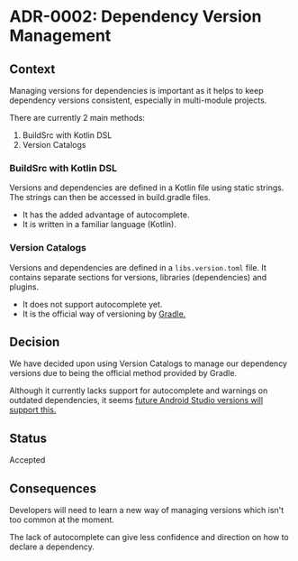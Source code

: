 # ADR-0002: Dependency Version Management

## Context

Managing versions for dependencies is important as it helps to keep dependency versions consistent,
especially in multi-module projects.

There are currently 2 main methods:
1. BuildSrc with Kotlin DSL
2. Version Catalogs

### BuildSrc with Kotlin DSL
Versions and dependencies are defined in a Kotlin file using static strings. The strings can then be
accessed in build.gradle files.
- It has the added advantage of autocomplete.
- It is written in a familiar language (Kotlin).

### Version Catalogs
Versions and dependencies are defined in a `libs.version.toml` file. It contains separate sections for
versions, libraries (dependencies) and plugins.
- It does not support autocomplete yet.
- It is the official way of versioning by [Gradle.](https://docs.gradle.org/current/userguide/platforms.html)

## Decision

We have decided upon using Version Catalogs to manage our dependency versions due to being the
official method provided by Gradle.

Although it currently lacks support for autocomplete and warnings on outdated dependencies, 
it seems [future Android Studio versions will support this.](https://issuetracker.google.com/issues/228233333#comment11)

## Status

Accepted

## Consequences

Developers will need to learn a new way of managing versions which isn't too common at the moment.

The lack of autocomplete can give less confidence and direction on how to declare a dependency.